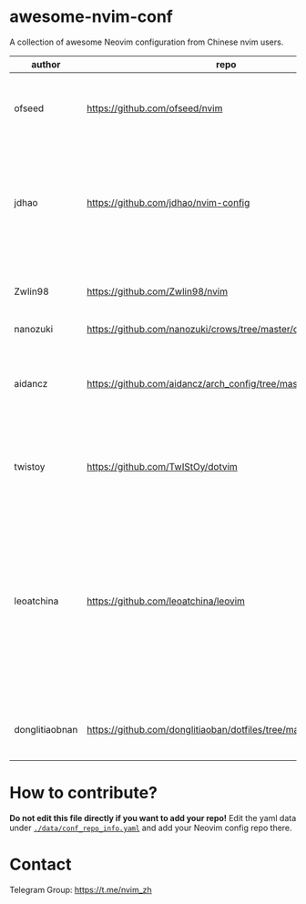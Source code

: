 # awesome-nvim-conf

A collection of awesome Neovim configuration from Chinese nvim users.

<!--MARKDOWN_TABLE_START-->
|    author    |                              repo                             |                                                                                       description                                                                                      |                                              tags                                              |stars|
|--------------|---------------------------------------------------------------|----------------------------------------------------------------------------------------------------------------------------------------------------------------------------------------|------------------------------------------------------------------------------------------------|-----|
|    ofseed    |                 https://github.com/ofseed/nvim                |                                                                               Over 150+ featured plugins                                                                               |                     nvim-lsp, C/C++, Rust, GO, JavaScript, TypeScript, Java                    | 153 |
|     jdhao    |              https://github.com/jdhao/nvim-config             |                                           A modern Neovim configuration with full battery for Python, Lua, C++, Markdown, LaTeX, and more...                                           |                                     nvim-lsp, Python, LaTeX                                    | 3627|
|    Zwlin98   |                https://github.com/Zwlin98/nvim                |                                                           A simple and clean neovim configuration, optimized for HHKB layout                                                           |                                 nvim-lsp, Lua, HHKB, Nord, Lua                                 |  47 |
|   nanozuki   |   https://github.com/nanozuki/crows/tree/master/configs/nvim  |                                                                                          None                                                                                          |                                              None                                              |  14 |
|    aidancz   |https://github.com/aidancz/arch_config/tree/master/.config/nvim|                                                     simple single-file neovim config, with sensible options, mappings, autocmds...                                                     |                                        lua, single-file                                        |  0  |
|    twistoy   |               https://github.com/TwIStOy/dotvim               |                                                             Simple Neovim configuration, both nix and non-nix environment.                                                             |                                 nvim-lsp, C++, Rust, Treesitter                                |  12 |
|  leoatchina  |              https://github.com/leoatchina/leovim             |A Vim configuration compatible with Vim 7.4 to the latest Neovim, using vim-plug as the plugin manager, primarily in Vimscript with Lua config, rich in features and clear in structure.|vim-plug, mulitple-files, vimscript, lua, vim, neovim, repl, lsp, dap, treesitter, coc.nvim, cmp|  3  |
|donglitiaobnan|    https://github.com/donglitiaoban/dotfiles/tree/main/nvim   |                                                                     Pure-lua neovim configuration tested on windows                                                                    |                                 lua, lazy, lsp-zero, telescope                                 |  0  |
<!--MARKDOWN_TABLE_END-->

# How to contribute?

**Do not edit this file directly if you want to add your repo!**
Edit the yaml data under [`./data/conf_repo_info.yaml`](./data/conf_repo_info.yaml) and add your Neovim config repo there.

# Contact

Telegram Group: <https://t.me/nvim_zh>
